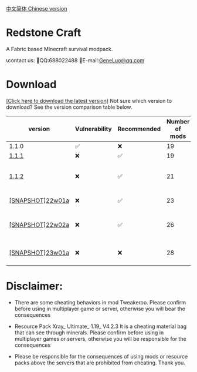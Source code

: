 [中文简体 Chinese version](https://github.com/RedstoneCraftTeam/Redstone_Craft/blob/main/Chinese.md)
# Redstone Craft
A Fabric based Minecraft survival modpack.

📞contact us:
🐧QQ:688022488
📧E-mail:GeneLuo@qq.com
# Download
[[Click here to download the latest version]](https://www.rscrft.cf/download)
Not sure which version to download? See the version comparison table below.

| version | Vulnerability | Recommended | Number of mods | Remarks |
| --- | --- | --- | --- | --- |
| 1.1.0 | ✅ | ❌ | 19 | First virsion |
| [1.1.1](https://share.weiyun.com/hjzBQhaQ) | ❌ | ✅ | 19 | Fix bugs |
| [1.1.2](https://github.com/RedstoneCraftTeam/Redstone_Craft/releases/tag/v1.1.2) | ❌ | ✅ | 21 | Added mod: Tweakeroo, Durability Viewer |
| [[SNAPSHOT]22w01a](https://github.com/RedstoneCraftTeam/Redstone_Craft/releases/tag/22w01a) | ❌ | ✅ | 23 | Added mod: Sodium, Iris |
| [[SNAPSHOT]22w02a](https://github.com/RedstoneCraftTeam/Redstone_Craft/releases/tag/22w02a) | ❌ | ✅ | 26 | Added mod: JEI, Click Opener Mod, clienttweaks |
| [[SNAPSHOT]23w01a](https://github.com/RedstoneCraftTeam/Redstone_Craft/releases/tag/23w01a) | ❌ | ❌ | 28 | Added mod: Apple skin, autoreconnect |
# Disclaimer:
- There are some cheating behaviors in mod Tweakeroo. Please confirm before using in multiplayer game or server, otherwise you will bear the consequences

- Resource Pack Xray_ Ultimate_ 1.19_ V4.2.3 It is a cheating material bag that can see through minerals. Please confirm before using in multiplayer games or servers, otherwise you will be responsible for the consequences

- Please be responsible for the consequences of using mods or resource packs above the servers that are prohibited from cheating. Thank you.

